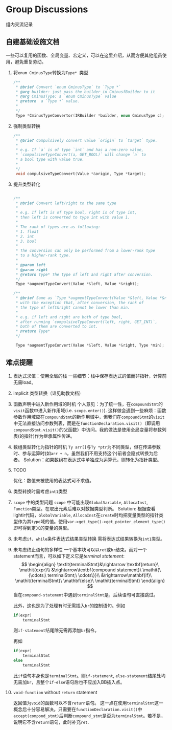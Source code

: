 # Group Discussions

组内交流记录

## 自建基础设施文档

一些可以复用的函数、全局变量、宏定义，可以在这里介绍，从而方便其他组员使用，避免重复劳动。

1. 将`enum CminusType`转换为`Type* `类型
   ```cpp
   /**
    * @brief Convert `enum CminusType` to `Type *`
    * @arg builder: just pass the builder in CminusfBuilder to it
    * @arg CminusType: a `enum CminusType` value
    * @return  a `Type *` value. 
    * 
    */
    Type *CminusTypeConvertor(IRBuilder *builder, enum CminusType c);
   ```
2. 强制类型转换
   ```cpp
   /**
    * @brief Compulsively convert value `origin` to `target` type.
    * 
    * e.g. If `a` is of type `int` and has a non-zero value, 
    * `compulsiveTypeConvert(a, GET_BOOL)` will change `a` to 
    * a bool type with value true. 
    * 
    */
    void compulsiveTypeConvert(Value *&origin, Type *target);
   ```
3. 提升类型转化
   ```cpp

   /**
    * @brief Convert left/right to the same type
    * 
    * e.g. If left is of type bool, right is of type int, 
    * then left is converted to type int with value 1. 
    * 
    * The rank of types are as following: 
    * 1. float
    * 2. int
    * 3. bool
    * 
    * The conversion can only be performed from a lower-rank type
    * to a higher-rank type. 
    * 
    * @param left 
    * @param right 
    * @return Type* The type of left and right after conversion.
    */
    Type *augmentTypeConvert(Value *&left, Value *&right);

   /**
    * @brief Same as `Type *augmentTypeConvert(Value *&left, Value *&right)`
    * with the exception that, after conversion, the rank of
    * the type of left&right cannot be lower than min.
    * 
    * e.g. if left and right are both of type bool, 
    * after running `compulsiveTypeConvert(left, right, GET_INT)`,
    * both of them are converted to int. 
    * @return Type* 
    */

    Type *augmentTypeConvert(Value *&left, Value *&right, Type *min);

   ```

## 难点提醒

1. 表达式求值：使用全局的栈
   一些细节：栈中保存表达式的值而非指针，计算前无需load。

2. implicit 类型转换（详见助教文档）

3. 函数声明中进入新作用域的时机
   个人意见：为了统一性，在`compoundStmt`的`visit`函数中进入新作用域(i.e. `scope.enter()`). 
   这样做会遇到一些麻烦：函数参数作用域应在`compoundStmt`的新作用域中，但我们在`compoundStmt`的`visit`中无法直接访问参数列表，而是在`functionDeclaration.visit()`（即调用`compoundStmt.visit()`的父函数）中访问。我的做法是使用全局变量将参数列表(的指针)作为继承属性传递。

4. 数组类型转化为指针的时机
   `Ty arr[]`与`Ty *ptr`为不同类型，但在传递参数时、参与运算时(如`arr + n`，虽然我们不用支持这个)前者会隐式转换为后者。
   Solution：如果数组在表达式中单独成为运算元，则转化为指针类型。
   
5. TODO

   优化：数值未被使用的表达式可不求值。

6. 类型转换时需考虑`int1`类型

7. `scope` 中的类型问题
   `scope` 中可能出现`GlobalVariable`, `AllocaInst`, `Function`类型。在取出元素后难以对数据类型判断。
   Solution: 根据查看lightir代码，`GlobalVariable`, `AllocaInst`在`create`时均把变量类型的指针类型作为其`type`域的值。使用`var->get_type()->get_pointer_element_type()`即可得到定义的变量的类型。
   
8. 未考虑`if`、`while`条件表达式结果类型转换
   需将表达式结果转换为`int1`类型。

9. 未考虑终止语句的多样性
   一个基本块可以以`ret`或`br`结束。而对一个statement而言，可以如下定义它是*terminal statement*:
   $$
   \begin{align}
   \textit{terminalStmt}&\rightarrow \textbf{return}\ \mathit{expr}\\
   &\rightarrow\textbf{compound statement}\ \mathit{\{\cdots;\ terminalStmt;\ \cdots\}}\\
   &\rightarrow\mathbf{if}\ \mathit{terminalStmt}\ \mathbf{else}\ \mathit{terminalStmt}
   \end{align}
   $$
   当在`compound-statement`中遇到`terminalStmt`是，后续语句可直接跳过。
   
   此外，这也是为了处理有时无需插入`br`的控制语句。例如
   
   ```c
   if(expr)
       terminalStmt
   ```
   
   则`if-statement`结尾除无需再添加`br`指令。
   
   再如
   
   ```c
   if(expr)
       terminalStmt
   else
       terminalStmt
   ```
   
   此`if`语句本身也是`terminalStmt`。则`if-statement`, `else-statement`结尾处均无需加`br`，且整个`if-else`语句后也不应加入BB插入点。
   
10. `void-function` without `return` statement

    返回值为`void`的函数可以不含`return`语句。
    这一点在使用`terminalStmt`这一概念后十分容易解决。只需要在`functionDeclaration.visit()`中`accept(compond_stmt)`后判断`compound_stmt`是否为`terminalStmt`。若不是，说明它不含`return`语句，此时补充`ret`. 
